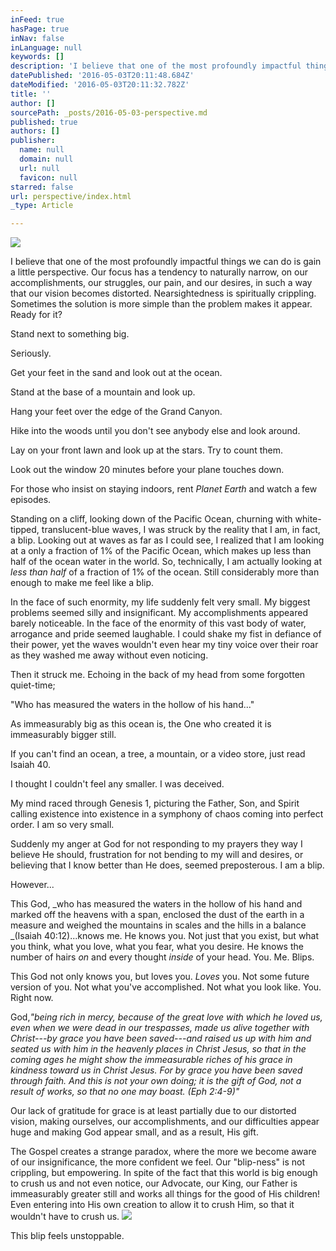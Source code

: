 ```yaml
---
inFeed: true
hasPage: true
inNav: false
inLanguage: null
keywords: []
description: 'I believe that one of the most profoundly impactful things we can do is gain a little perspective. Our focus has a tendency to naturally narrow, on our accomplishments, our struggles, our pain, and our desires, in such a way that our vision becomes distorted. Nearsightedness is spiritually crippling. Sometimes the solution is more simple than the problem makes it appear. Ready for it?'
datePublished: '2016-05-03T20:11:48.684Z'
dateModified: '2016-05-03T20:11:32.782Z'
title: ''
author: []
sourcePath: _posts/2016-05-03-perspective.md
published: true
authors: []
publisher:
  name: null
  domain: null
  url: null
  favicon: null
starred: false
url: perspective/index.html
_type: Article

---
```

![](https://the-grid-user-content.s3-us-west-2.amazonaws.com/fab1b852-4403-486c-b83e-54da04838fb5.jpg)

I believe that one of the most profoundly impactful things we can do is gain a little perspective. Our focus has a tendency to naturally narrow, on our accomplishments, our struggles, our pain, and our desires, in such a way that our vision becomes distorted. Nearsightedness is spiritually crippling. Sometimes the solution is more simple than the problem makes it appear. Ready for it?

Stand next to something big.

Seriously.

Get your feet in the sand and look out at the ocean.

Stand at the base of a mountain and look up.

Hang your feet over the edge of the Grand Canyon.

Hike into the woods until you don't see anybody else and look around.

Lay on your front lawn and look up at the stars. Try to count them.

Look out the window 20 minutes before your plane touches down.

For those who insist on staying indoors, rent _Planet Earth_ and watch a few episodes.

Standing on a cliff, looking down of the Pacific Ocean, churning with white-tipped, translucent-blue waves, I was struck by the reality that I am, in fact, a blip. Looking out at waves as far as I could see, I realized that I am looking at a only a fraction of 1% of the Pacific Ocean, which makes up less than half of the ocean water in the world. So, technically, I am actually looking at _less than half_ of a fraction of 1% of the ocean. Still considerably more than enough to make me feel like a blip.

In the face of such enormity, my life suddenly felt very small. My biggest problems seemed silly and insignificant. My accomplishments appeared barely noticeable. In the face of the enormity of this vast body of water, arrogance and pride seemed laughable. I could shake my fist in defiance of their power, yet the waves wouldn't even hear my tiny voice over their roar as they washed me away without even noticing.

Then it struck me. Echoing in the back of my head from some forgotten quiet-time;

"Who has measured the waters in the hollow of his hand..."

As immeasurably big as this ocean is, the One who created it is immeasurably bigger still.

If you can't find an ocean, a tree, a mountain, or a video store, just read Isaiah 40\.

I thought I couldn't feel any smaller. I was deceived.

My mind raced through Genesis 1, picturing the Father, Son, and Spirit calling existence into existence in a symphony of chaos coming into perfect order. I am so very small.

Suddenly my anger at God for not responding to my prayers they way I believe He should, frustration for not bending to my will and desires, or believing that I know better than He does, seemed preposterous. I am a blip.

However...

This God, _who has measured the waters in the hollow of his hand and marked off the heavens with a span, enclosed the dust of the earth in a measure and weighed the mountains in scales and the hills in a balance _(Isaiah 40:12)...knows me. He knows you. Not just that you exist, but what you think, what you love, what you fear, what you desire. He knows the number of hairs _on_ and every thought _inside_ of your head. You. Me. Blips.

This God not only knows you, but loves you. _Loves_ you. Not some future version of you. Not what you've accomplished. Not what you look like. You. Right now.

God,_"being rich in mercy, because of the great love with which he loved us, even when we were dead in our trespasses, made us alive together with Christ---by grace you have been saved---and raised us up with him and seated us with him in the heavenly places in Christ Jesus, so that in the coming ages he might show the immeasurable riches of his grace in kindness toward us in Christ Jesus. For by grace you have been saved through faith. And this is not your own doing; it is the gift of God, not a result of works, so that no one may boast. _(Eph 2:4-9)_"_

Our lack of gratitude for grace is at least partially due to our distorted vision, making ourselves, our accomplishments, and our difficulties appear huge and making God appear small, and as a result, His gift.

The Gospel creates a strange paradox, where the more we become aware of our insignificance, the more confident we feel. Our "blip-ness" is not crippling, but empowering. In spite of the fact that this world is big enough to crush us and not even notice, our Advocate, our King, our Father is immeasurably greater still and works all things for the good of His children! Even entering into His own creation to allow it to crush Him, so that it wouldn't have to crush us.
![](https://the-grid-user-content.s3-us-west-2.amazonaws.com/1f0bf0a1-a060-4c64-b2db-c7dad29e775b.jpg)

This blip feels unstoppable.